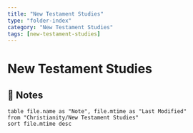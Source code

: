 ```yaml
---
title: "New Testament Studies"
type: "folder-index"
category: "New Testament Studies"
tags: [new-testament-studies]
---
```


# New Testament Studies

## 📄 Notes
```dataview
table file.name as "Note", file.mtime as "Last Modified"
from "Christianity/New Testament Studies"
sort file.mtime desc
```
